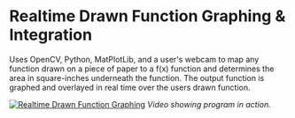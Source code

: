 # Realtime Drawn Function Graphing & Integration
Uses OpenCV, Python, MatPlotLib, and a user's webcam to map any function drawn on a piece of paper to a f(x) function and determines the area in square-inches underneath the function. The output function is graphed and overlayed in real time over the users drawn function.

[![Realtime Drawn Function Graphing](https://i.imgur.com/VXzLPyf.png)](https://www.youtube.com/watch?v=1f3t_nwRO3I)
*Video showing program in action.*
